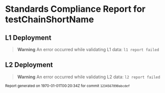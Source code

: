 # Standards Compliance Report for testChainShortName

## L1 Deployment

> **Warning**
> An error occurred while validating L1 data: `l1 report failed`

## L2 Deployment

> **Warning**
> An error occurred while validating L2 data: `l2 report failed`

<small>Report generated on 1970-01-01T00:20:34Z for commit `1234567890abcdef`</small>

<!--- Report Magic V1 -->
